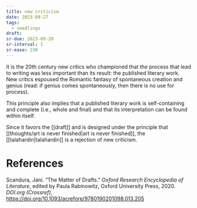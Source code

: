 ```yaml
---
title: new criticism
date: 2023-09-27
tags:
  - seedlings
draft:
sr-due: 2023-09-28
sr-interval: 1
sr-ease: 230
---
```

It is the 20th century new critics who championed that the process that lead to writing was less important than its result: the published literary work. New critics espoused the Romantic fantasy of spontaneous creation and genius (read: if genius comes spontaneously, then there is no use for process).

This principle also implies that a published literary work is self-containing and complete (i.e., whole and final) and that its interpretation can be found within itself.

Since it favors the [[draft]] and is designed under the principle that [[thoughts/art is never finished|art is never finished]], the [[talahardin|talahardin]] is a rejection of new criticism.

# References

Scandura, Jani. “The Matter of Drafts.” _Oxford Research Encyclopedia of Literature_, edited by Paula Rabinowitz, Oxford University Press, 2020. _DOI.org (Crossref)_, https://doi.org/10.1093/acrefore/9780190201098.013.205